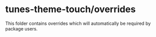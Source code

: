 # tunes-theme-touch/overrides

This folder contains overrides which will automatically be required by package users.
